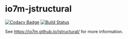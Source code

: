 io7m-jstructural
================

[![Codacy Badge](https://api.codacy.com/project/badge/Grade/7bc1a8ed6d254afbaad84e6c97469097)](https://www.codacy.com/app/github_79/jstructural?utm_source=github.com&utm_medium=referral&utm_content=io7m/jstructural&utm_campaign=badger)
[![Build Status](https://travis-ci.org/io7m/jstructural.svg?branch=master)](https://travis-ci.org/io7m/jstructural)

See https://io7m.github.io/jstructural/ for more information.
